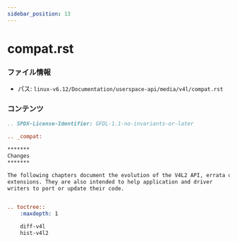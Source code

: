 ```yaml
---
sidebar_position: 13
---
```

# compat.rst

### ファイル情報

- パス: `linux-v6.12/Documentation/userspace-api/media/v4l/compat.rst`

### コンテンツ

```rst
.. SPDX-License-Identifier: GFDL-1.1-no-invariants-or-later

.. _compat:

*******
Changes
*******

The following chapters document the evolution of the V4L2 API, errata or
extensions. They are also intended to help application and driver
writers to port or update their code.


.. toctree::
    :maxdepth: 1

    diff-v4l
    hist-v4l2

```
